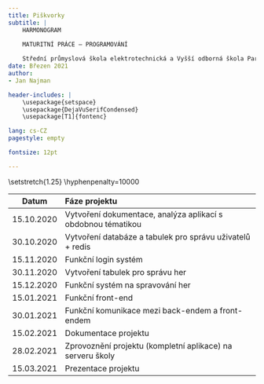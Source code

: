 ```yaml
---
title: Piškvorky
subtitle: | 
    HARMONOGRAM

    MATURITNÍ PRÁCE – PROGRAMOVÁNÍ
    
    Střední průmyslová škola elektrotechnická a Vyšší odborná škola Pardubice
date: Březen 2021
author:
- Jan Najman

header-includes: |
    \usepackage{setspace}
    \usepackage{DejaVuSerifCondensed}
    \usepackage[T1]{fontenc}

lang: cs-CZ
pagestyle: empty

fontsize: 12pt

---
```

\setstretch{1.25}
\hyphenpenalty=10000

| Datum | Fáze projektu
|:-:|:----------
15.10.2020 | Vytvoření dokumentace, analýza aplikací s obdobnou tématikou
30.10.2020 | Vytvoření databáze a tabulek pro správu uživatelů + redis
15.11.2020 | Funkční login systém
30.11.2020 | Vytvoření tabulek pro správu her
15.12.2020 | Funkční systém na spravování her
15.01.2021 | Funkční front-end
30.01.2021 | Funkční komunikace mezi back-endem a front-endem
15.02.2021 | Dokumentace projektu
28.02.2021 | Zprovoznění projektu (kompletní aplikace) na serveru školy
15.03.2021 | Prezentace projektu
